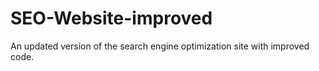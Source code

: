 # SEO-Website-improved
An updated version of the search engine optimization site with improved code.
